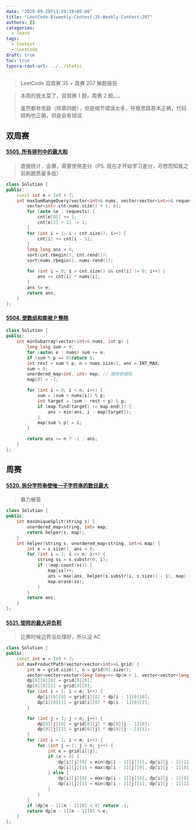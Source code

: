 ```yaml
---
date: "2020-09-20T11:59:38+08:00"
title: "LeetCode-Biweekly-Contest:35-Weekly-Contest:207"
authors: []
categories:
  - learn
tags:
  - Contest
  - LeetCode
draft: true
toc: true
typora-root-url: ../../static
---
```


> LeetCode 双周赛 35 + 周赛 207 解题报告

> 本周的我太菜了，双周赛 1 题，周赛 2 题。。。
>
> 虽然都有思路（除第四题），但是细节错误太多，导致思路基本正确，代码结构也正确，但是会有错误

## 双周赛

#### [5505. 所有排列中的最大和](https://leetcode-cn.com/problems/maximum-sum-obtained-of-any-permutation/)

> 直接统计，会爆，需要使用差分（PS. 现在才开始学习差分，可想而知我之前刷题质量多低）

```cpp
class Solution {
public:
    const int e = 1e9 + 7;
    int maxSumRangeQuery(vector<int>& nums, vector<vector<int>>& requests) {
        vector<int> cnt(nums.size() + 1, 0);
        for (auto &e : requests) {
            cnt[e[0]] += 1;
            cnt[e[1] + 1] -= 1;
        }
        for (int i = 1; i < cnt.size(); i++) {
            cnt[i] += cnt[i - 1];
        }
        long long ans = 0;
        sort(cnt.rbegin(), cnt.rend());
        sort(nums.rbegin(), nums.rend());

        for (int i = 0; i < cnt.size() && cnt[i] != 0; i++) {
            ans += cnt[i] * nums[i];
        }
        ans %= e;
        return ans;
    }
};
```

#### [5504. 使数组和能被 P 整除](https://leetcode-cn.com/problems/make-sum-divisible-by-p/)

```cpp
class Solution {
public:
    int minSubarray(vector<int>& nums, int p) {
        long long sum = 0;
        for (auto& e : nums) sum += e;
        if (sum % p == 0)return 0;
        int rest = sum % p, n = nums.size(), ans = INT_MAX;
        sum = 0;
        unordered_map<int, int> map; // 储存前缀和
        map[0] = -1;

        for (int i = 0; i < n; i++) {
            sum = (sum + nums[i]) % p;
            int target = (sum - rest + p) % p;
            if (map.find(target) != map.end()) {
                ans = min(ans, i - map[target]);
            }
            map[sum % p] = i;
        }

        return ans >= n ? -1 : ans;
    }
};
```

## 周赛

#### [5520. 拆分字符串使唯一子字符串的数目最大](https://leetcode-cn.com/problems/split-a-string-into-the-max-number-of-unique-substrings/)

> 暴力解答

```cpp
class Solution {
public:
    int maxUniqueSplit(string s) {
        unordered_map<string, int> map;
        return helper(s, map);
    }
    int helper(string s, unordered_map<string, int>& map) {
        int n = s.size(), ans = 0;
        for (int i = 1; i <= n; i++) {
            string ss = s.substr(0, i);
            if (!map.count(ss)) {
                map[ss]++;
                ans = max(ans, helper(s.substr(i, s.size() - i), map) + 1);
                map.erase(ss);
            }
        }
        return ans;
    }
};
```

#### [5521. 矩阵的最大非负积](https://leetcode-cn.com/problems/maximum-non-negative-product-in-a-matrix/)

> 比赛时候边界没处理好，所以没 AC

```cpp
class Solution {
public:
    const int e = 1e9 + 7;
    int maxProductPath(vector<vector<int>>& grid) {
        int m = grid.size(), n = grid[0].size();
        vector<vector<vector<long long>>> dp(m + 1, vector<vector<long long>> (n + 1, vector<long long> (2, 0)));
        dp[0][0][0] = grid[0][0];
        dp[0][0][1] = grid[0][0];
        for (int i = 1; i < m; i++) {
            dp[i][0][0] = grid[i][0] * dp[i - 1][0][0];
            dp[i][0][1] = grid[i][0] * dp[i - 1][0][1];
        }

        for (int j = 1; j < n; j++) {
            dp[0][j][0] = grid[0][j] * dp[0][j - 1][0];
            dp[0][j][1] = grid[0][j] * dp[0][j - 1][1];
        }
        for (int i = 1; i < m; i++) {
            for (int j = 1; j < n; j++) {
                int x = grid[i][j];
                if (x < 0) {
                    dp[i][j][0] = min(dp[i - 1][j][1], dp[i][j - 1][1]) * x;
                    dp[i][j][1] = max(dp[i - 1][j][0], dp[i][j - 1][0]) * x;
                } else {
                    dp[i][j][0] = max(dp[i - 1][j][0], dp[i][j - 1][0]) * x;
                    dp[i][j][1] = min(dp[i - 1][j][1], dp[i][j - 1][1]) * x;
                }
            }
        }
        if (dp[m - 1][n - 1][0] < 0) return -1;
        return dp[m - 1][n - 1][0] % e;
    }
};
```

